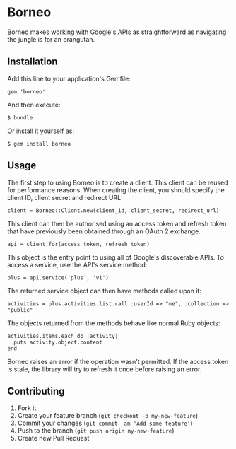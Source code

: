 # Borneo

Borneo makes working with Google's APIs as straightforward as navigating the jungle is
for an orangutan.

## Installation

Add this line to your application's Gemfile:

    gem 'borneo'

And then execute:

    $ bundle

Or install it yourself as:

    $ gem install borneo

## Usage

The first step to using Borneo is to create a client. This client can be reused for
performance reasons. When creating the client, you should specify the client ID,
client secret and redirect URL:

    client = Borneo::Client.new(client_id, client_secret, redirect_url)

This client can then be authorised using an access token and refresh token that have
previously been obtained through an OAuth 2 exchange.

    api = client.for(access_token, refresh_token)

This object is the entry point to using all of Google's discoverable APIs. To access
a service, use the API's service method:

    plus = api.service('plus', 'v1')

The returned service object can then have methods called upon it:

    activities = plus.activities.list.call :userId => "me", :collection => "public"

The objects returned from the methods behave like normal Ruby objects:

    activities.items.each do |activity|
      puts activity.object.content
    end

Borneo raises an error if the operation wasn't permitted. If the access token is
stale, the library will try to refresh it once before raising an error.

## Contributing

1. Fork it
2. Create your feature branch (`git checkout -b my-new-feature`)
3. Commit your changes (`git commit -am 'Add some feature'`)
4. Push to the branch (`git push origin my-new-feature`)
5. Create new Pull Request

